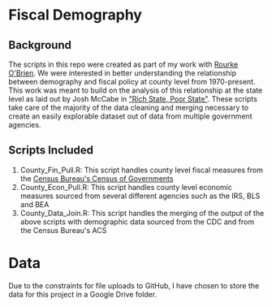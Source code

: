# Fiscal Demography

## Background
The scripts in this repo were created as part of my work with [Rourke O'Brien](https://sites.google.com/site/rourkeobrien/home?authuser=0). We were interested in better understanding the relationship between demography and fiscal policy at county level from 1970-present. This work was meant to build on the analysis of this relationship at the state level as laid out by Josh McCabe in ["Rich State, Poor State"](https://www.niskanencenter.org/rich-state-poor-state/). These scripts take care of the majority of the data cleaning and merging necessary to create an easily explorable dataset out of data from multiple government agencies.

## Scripts Included
1. County_Fin_Pull.R: This script handles county level fiscal measures from the [Census Bureau's Census of Governments](https://www.census.gov/programs-surveys/cog.html)
2. County_Econ_Pull.R: This script handles county level economic measures sourced from several different agencies such as the IRS, BLS and BEA
3. County_Data_Join.R: This script handles the merging of the output of the above scripts with demographic data sourced from the CDC and from the Census Bureau's ACS

# Data
Due to the constraints for file uploads to GitHub, I have chosen to store the data for this project in a Google Drive folder.
